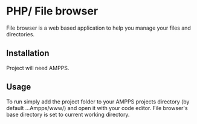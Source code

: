 # PHP/ File browser

File browser is a web based application to help you manage your files and directories.

## Installation
Project will need AMPPS.

## Usage
To run simply add the project folder to your AMPPS projects directory (by default ...Ampps/www/) and open it with your code editor.
File browser's base directory is set to current working directory.

